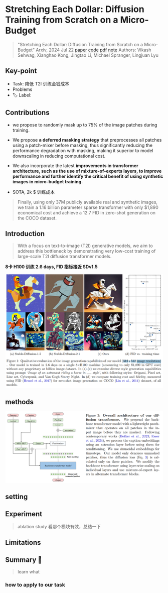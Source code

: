 # Stretching Each Dollar: Diffusion Training from Scratch on a Micro-Budget

> "Stretching Each Dollar: Diffusion Training from Scratch on a Micro-Budget" Arxiv, 2024 Jul 22
> [paper](http://arxiv.org/abs/2407.15811v1) [code]() [pdf](./2024_07_Arxiv_Stretching-Each-Dollar--Diffusion-Training-from-Scratch-on-a-Micro-Budget.pdf) [note](./2024_07_Arxiv_Stretching-Each-Dollar--Diffusion-Training-from-Scratch-on-a-Micro-Budget_Note.md)
> Authors: Vikash Sehwag, Xianghao Kong, Jingtao Li, Michael Spranger, Lingjuan Lyu

## Key-point

- Task: 降低 T2I 训练金钱成本
- Problems
- :label: Label:

## Contributions

- we propose to randomly mask up to 75% of the image patches during training.

- We propose **a deferred masking strategy** that preprocesses all patches using a patch-mixer before masking, thus significantly reducing the performance degradation with masking, making it superior to model downscaling in reducing computational cost.
-  We also incorporate the latest **improvements in transformer architecture, such as the use of mixture-of-experts layers, to improve performance and further identify the critical benefit of using synthetic images in micro-budget training.** 
- SOTA, 2k $ 训练成本

> Finally, using only 37M publicly available real and synthetic images, we train a 1.16 billion parameter sparse transformer with only $1,890 economical cost and achieve a 12.7 FID in zero-shot generation on the COCO dataset. 



## Introduction

> With a focus on text-to-image (T2I) generative models, we aim to address this bottleneck by demonstrating very low-cost training of large-scale T2I diffusion transformer models.

**8卡 H100 训练 2.6 days, FID 指标接近 SDv1.5**

![fig1](docs/2024_07_Arxiv_Stretching-Each-Dollar--Diffusion-Training-from-Scratch-on-a-Micro-Budget_Note/fig1.png)



## methods

![fig3](docs/2024_07_Arxiv_Stretching-Each-Dollar--Diffusion-Training-from-Scratch-on-a-Micro-Budget_Note/fig3.png)



## setting

## Experiment

> ablation study 看那个模块有效，总结一下

## Limitations

## Summary :star2:

> learn what

### how to apply to our task

